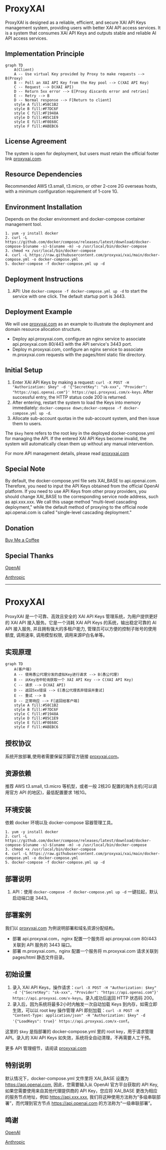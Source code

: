 # ProxyXAI

ProxyXAI is designed as a reliable, efficient, and secure XAI API Keys management system, providing users with better XAI API access services. It is a system that consumes XAI API Keys and outputs stable and reliable AI API access services.

## Implementation Principle

```mermaid
graph TD
    A(Client)
    A -- Use virtual Key provided by Proxy to make requests --> B(Proxy)
    B -- Poll an XAI API Key from the Key pool --> C(XAI API Key)
    C -- Request --> D(XAI API)
    D -- Return 5xx error --> E[Proxy discards error and retries]
    E -- Retry --> B
    D -- Normal response --> F[Return to client]
    style A fill:#58C1B2
    style B fill:#F7DC6F
    style C fill:#F1948A
    style D fill:#85C1E9
    style E fill:#F0E68C
    style F fill:#ABEBC6
```

## License Agreement

The system is open for deployment, but users must retain the official footer link [proxyxai.com](https://proxyxai.com).

## Resource Dependencies

Recommended AWS t3.small, t3.micro, or other 2-core 2G overseas hosts, with a minimum configuration requirement of 1-core 1G.

## Environment Installation

Depends on the docker environment and docker-compose container management tool.

```
1. yum -y install docker
2. curl -L https://github.com/docker/compose/releases/latest/download/docker-compose-$(uname -s)-$(uname -m) -o /usr/local/bin/docker-compose
3. chmod +x /usr/local/bin/docker-compose
4. curl -L https://raw.githubusercontent.com/proxyxai/xai/main/docker-compose.yml -o docker-compose.yml
5. docker-compose -f docker-compose.yml up -d
```

## Deployment Instructions

1. API: Use `docker-compose -f docker-compose.yml up -d` to start the service with one click. The default startup port is 3443.

## Deployment Example

We will use [proxyxai.com](https://proxyxai.com) as an example to illustrate the deployment and domain resource allocation structure.

- Deploy api.proxyxai.com, configure an nginx service to associate api.proxyxai.com 80/443 with the API service's 3443 port.
- Deploy m.proxyxai.com, configure an nginx service to associate m.proxyxai.com requests with the pages/html static file directory.

## Initial Setup

1. Enter XAI API Keys by making a request: `curl -X POST -H "Authorization: $key" -d '{"SecretKey": "sk-xxx", "Provider": "https://api.openai.com"}' https://api.proxyxai.com/x-keys`. After successful entry, the HTTP status code 200 is returned.
2. After entering, restart the system to load the Keys into memory immediately: `docker-compose down;docker-compose -f docker-compose.yml up -d`.
3. Allocate sub-account quotas in the sub-account system, and then issue them to users.

The `$key` here refers to the root key in the deployed docker-compose.yml for managing the API. If the entered XAI API Keys become invalid, the system will automatically clean them up without any manual intervention.

For more API management details, please read [proxyxai.com](https://proxyxai.com/#/api)

## Special Note

By default, the docker-compose.yml file sets XAI_BASE to api.openai.com. Therefore, you need to input the API Keys obtained from the official OpenAI platform. If you need to use API Keys from other proxy providers, you should change XAI_BASE to the corresponding service node address, such as api.xxx.xxx. We call this usage method "multi-level cascading deployment," while the default method of proxying to the official node api.openai.com is called "single-level cascading deployment."

## Donation

[Buy Me a Coffee](https://www.buymeacoffee.com/proxyxai)

## Special Thanks

[OpenAI](https://openai.com)

[Anthropic](https://www.anthropic.com)

---

# ProxyXAI

ProxyXAI 是一个可靠、高效且安全的 XAI API Keys 管理系统，为用户提供更好的 XAI API 接入服务。它是一个消耗 XAI API Keys 的系统，输出稳定可靠的 AI API 接入服务, 并且拥有强大的多租户能力, 管理员可以方便的控制子账号的使用额度, 调用速率, 调用模型权限, 调用来源IP白名单等。

## 实现原理

```mermaid
graph TD
    A(客户端)
    A -- 使用愚公代理分发的虚拟Key进行请求 --> B(愚公代理)
    B -- 从Key池中轮询获取一个 XAI API Key --> C(XAI API Key)
    C -- 请求 --> D(XAI API)
    D -- 返回5xx错误 --> E[愚公代理丢弃错误并重试]
    E -- 重试 --> B
    D -- 正常响应 --> F[返回给客户端]
    style A fill:#58C1B2
    style B fill:#F7DC6F
    style C fill:#F1948A
    style D fill:#85C1E9
    style E fill:#F0E68C
    style F fill:#ABEBC6
```

## 授权协议

系统开放部署,使用者需要保留页脚官方链接 [proxyxai.com](https://proxyxai.com)。

## 资源依赖

推荐 AWS t3.small, t3.micro 等机型，或者一般 2核2G 配置的海外主机(可以调用官方 API 的地区)，最低配置要求 1核1G。

## 环境安装

依赖 docker 环境以及 docker-compose 容器管理工具。

```
1. yum -y install docker
2. curl -L https://github.com/docker/compose/releases/latest/download/docker-compose-$(uname -s)-$(uname -m) -o /usr/local/bin/docker-compose
3. chmod +x /usr/local/bin/docker-compose
4. curl -L https://raw.githubusercontent.com/proxyxai/xai/main/docker-compose.yml -o docker-compose.yml
5. docker-compose -f docker-compose.yml up -d
```

## 部署说明

1. API：使用 `docker-compose -f docker-compose.yml up -d` 一键拉起，默认启动端口是 3443。

## 部署案例

我们以 [proxyxai.com](https://proxyxai.com) 为例说明部署和域名资源分配结构。

- 部署 api.proxyxai.com，nginx 配置一个服务将 api.proxyxai.com 80/443 关联到 API 服务的 3443 端口。
- 部署 m.proxyxai.com，nginx 配置一个服务将 m.proxyxai.com 请求关联到 pages/html 静态文件目录。

## 初始设置

1. 录入 XAI API Keys，操作请求：`curl -X POST -H "Authorization: $key" -d '{"SecretKey": "sk-xxx", "Provider": "https://api.openai.com"}' https://api.proxyxai.com/x-keys`。录入成功后返回 HTTP 状态码 200。
2. 录入后，因为系统将最多2小时内触发一次自动加载 Keys 到内存，如需立即生效，可以以 root key 操作管理 API 即刻加载：`curl -X POST -H "Content-Type: application/json" -H "Authorization: $key" -d '{"LoadKeys": true}' https://api.proxyxai.com/x-conf`。

这里的 `$key` 是指部署的 docker-compose.yml 里的 root key，用于请求管理 API。录入的 XAI API Keys 如失效，系统将全自动清理，不再需要人工干预。

更多 API 管理细节，请阅读 [proxyxai.com](https://proxyxai.com/#/api)

## 特别说明

默认情况下，docker-compose.yml 文件里将 XAI_BASE 设置为 https://api.openai.com, 因此，您需要输入从 OpenAI 官方平台获取的 API Key,如果您需要使用来自其他代理提供商的 API Key，您应将 XAI_BASE 更改为相应的服务节点地址，例如 https://api.xxx.xxx, 我们将这种使用方法称为“多级串联部署”，而代理到官方节点 https://api.openai.com 的方法称为“一级串联部署”。

## 鸣谢

[OpenAI](https://openai.com)

[Anthropic](https://www.anthropic.com)
